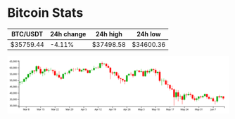 # Bitcoin Stats

BTC/USDT|24h change|24h high|24h low|
|---|---|---|---|
|$35759.44|-4.11%|$37498.58|$34600.36|

<img src="./chart.svg">
